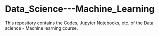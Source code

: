 # Data_Science---Machine_Learning
This repository contains the Codes, Jupyter Notebooks, etc. of the Data science - Machine learning course.
